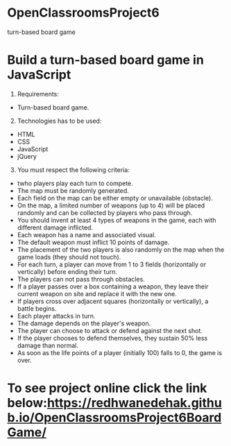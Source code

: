 # OpenClassroomsProject6
turn-based board game
# Build a turn-based board game in JavaScript
1. Requirements:

 * Turn-based board game.

2. Technologies has to be used:
 * HTML
 * CSS
 * JavaScript
 * jQuery

3. You must respect the following criteria:

 * twho players play each turn to compete.
 * The map must be randomly generated.
 * Each field on the map can be either empty or unavailable (obstacle).
 * On the map, a limited number of weapons (up to 4) will be placed randomly and can be collected by players who pass through.
 * You should invent at least 4 types of weapons in the game, each with different damage inflicted.
 * Each weapon has a name and associated visual.
 * The default weapon must inflict 10 points of damage.
 * The placement of the two players is also randomly on the map when the game loads (they should not touch).
 * For each turn, a player can move from 1 to 3 fields (horizontally or vertically) before ending their turn.
 * The players can not pass through obstacles.
 * If a player passes over a box containing a weapon, they leave their current weapon on site and replace it with the new one.
 * If players cross over adjacent squares (horizontally or vertically), a battle begins.
 * Each player attacks in turn.
 * The damage depends on the player's weapon.
 * The player can choose to attack or defend against the next shot.
 * If the player chooses to defend themselves, they sustain 50% less damage than normal.
 * As soon as the life points of a player (initially 100) falls to 0, the game is over.

# To see project online click the link below:https://redhwanedehak.github.io/OpenClassroomsProject6BoardGame/
